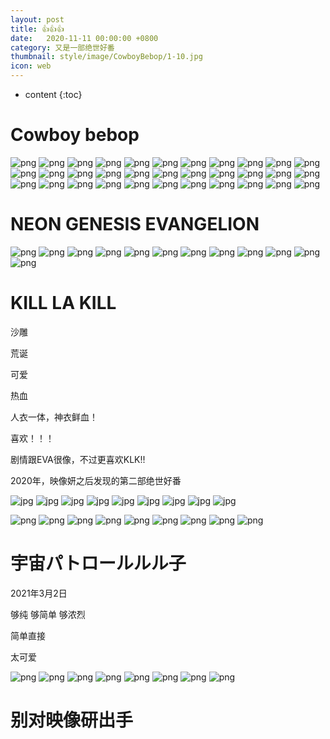 ```yaml
---
layout: post
title: 👍👍👍
date:   2020-11-11 00:00:00 +0800
category: 又是一部绝世好番
thumbnail: style/image/CowboyBebop/1-10.jpg
icon: web
---
```




* content
{:toc}


<script>
 window.onload=()=>{
         $(".post-content").css("color", "#ffffff")
    $(".post-content").css("background", "#000000")
 }
</script>


# Cowboy bebop


![png](/myPage/style/image/CowboyBebop/1-1.jpg)
![png](/myPage/style/image/CowboyBebop/1-1.png)
![png](/myPage/style/image/CowboyBebop/1-10.jpg)
![png](/myPage/style/image/CowboyBebop/1-11.jpg)
![png](/myPage/style/image/CowboyBebop/1-12.jpg)
![png](/myPage/style/image/CowboyBebop/1-13.jpg)
![png](/myPage/style/image/CowboyBebop/1-14.jpg)
![png](/myPage/style/image/CowboyBebop/1-15.jpg)
![png](/myPage/style/image/CowboyBebop/1-16.jpg)
![png](/myPage/style/image/CowboyBebop/1-17.jpg)
![png](/myPage/style/image/CowboyBebop/1-18.jpg)
![png](/myPage/style/image/CowboyBebop/1-19.jpg)
![png](/myPage/style/image/CowboyBebop/1-2.jpg)
![png](/myPage/style/image/CowboyBebop/1-2.png)
![png](/myPage/style/image/CowboyBebop/1-20.jpg)
![png](/myPage/style/image/CowboyBebop/1-21.jpg)
![png](/myPage/style/image/CowboyBebop/1-22.jpg)
![png](/myPage/style/image/CowboyBebop/1-23.jpg)
![png](/myPage/style/image/CowboyBebop/1-24.jpg)
![png](/myPage/style/image/CowboyBebop/1-25.jpg)
![png](/myPage/style/image/CowboyBebop/1-26.jpg)
![png](/myPage/style/image/CowboyBebop/1-27.jpg)
![png](/myPage/style/image/CowboyBebop/1-3.jpg)
![png](/myPage/style/image/CowboyBebop/1-3.png)
![png](/myPage/style/image/CowboyBebop/1-4.jpg)
![png](/myPage/style/image/CowboyBebop/1-4.png)
![png](/myPage/style/image/CowboyBebop/1-5.jpg)
![png](/myPage/style/image/CowboyBebop/1-5.png)
![png](/myPage/style/image/CowboyBebop/1-6.jpg)
![png](/myPage/style/image/CowboyBebop/1-6.png)
![png](/myPage/style/image/CowboyBebop/1-7.jpg)
![png](/myPage/style/image/CowboyBebop/1-8.jpg)
![png](/myPage/style/image/CowboyBebop/1-9.jpg)




# NEON GENESIS EVANGELION




![png](/myPage/style/image/EVA/1-1.jpg)
![png](/myPage/style/image/EVA/1-1.png)
![png](/myPage/style/image/EVA/1-10.jpg)
![png](/myPage/style/image/EVA/1-11.jpg)
![png](/myPage/style/image/EVA/1-2.jpg)
![png](/myPage/style/image/EVA/1-3.jpg)
![png](/myPage/style/image/EVA/1-4.jpg)
![png](/myPage/style/image/EVA/1-5.jpg)
![png](/myPage/style/image/EVA/1-6.jpg)
![png](/myPage/style/image/EVA/1-7.jpg)
![png](/myPage/style/image/EVA/1-8.jpg)
![png](/myPage/style/image/EVA/1-9.jpg)
 




# KILL LA KILL 



沙雕

荒诞

可爱

热血

人衣一体，神衣鲜血！

喜欢！！！ 


剧情跟EVA很像，不过更喜欢KLK!!  


2020年，映像妍之后发现的第二部绝世好番


![jpg](\myPage\style\image\KILL_LA_KILL\1-1.jpg)
![jpg](\myPage\style\image\KILL_LA_KILL\1-2.jpg)
![jpg](\myPage\style\image\KILL_LA_KILL\1-3.jpg)
![jpg](\myPage\style\image\KILL_LA_KILL\1-4.jpg)
![jpg](\myPage\style\image\KILL_LA_KILL\1-5.jpg)
![jpg](\myPage\style\image\KILL_LA_KILL\1-6.jpg)
![jpg](\myPage\style\image\KILL_LA_KILL\1-7.jpg)
![jpg](\myPage\style\image\KILL_LA_KILL\1-8.jpg)
![jpg](\myPage\style\image\KILL_LA_KILL\1-9.jpg)


![png](\myPage\style\image\KILL_LA_KILL\1-1.png)
![png](\myPage\style\image\KILL_LA_KILL\1-2.png)
![png](\myPage\style\image\KILL_LA_KILL\1-3.png)
![png](\myPage\style\image\KILL_LA_KILL\1-4.png)
![png](\myPage\style\image\KILL_LA_KILL\1-5.png)
![png](\myPage\style\image\KILL_LA_KILL\1-6.png)
![png](\myPage\style\image\KILL_LA_KILL\1-7.png)
![png](\myPage\style\image\KILL_LA_KILL\1-8.png)
![png](\myPage\style\image\KILL_LA_KILL\1-9.png)



# 宇宙パトロールルル子

2021年3月2日

够纯 够简单 够浓烈  

简单直接

太可爱


![png](\myPage\style\image\luluco/1463717011_1_10_9722e1161c9e208d73eafd4a157694f4.jpg)
 ![png](\myPage\style\image\luluco/1466158288_2_10_6a5da7ec1b9f22d2bd4b7bc18cdb55e4.jpg)
 ![png](\myPage\style\image\luluco/20885002_1_d2.jpg)
 ![png](\myPage\style\image\luluco/20885003_1_d2.jpg)
 ![png](\myPage\style\image\luluco/710649.jpg)
 ![png](\myPage\style\image\luluco/936ebb83.jpg)
 ![png](\myPage\style\image\luluco/OIP.jpg)
 ![png](\myPage\style\image\luluco/下载.jpg)





# 别对映像研出手












